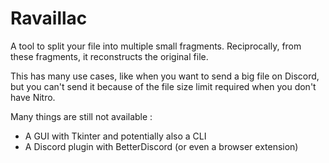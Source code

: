 # Ravaillac

A tool to split your file into multiple small fragments.
Reciprocally, from these fragments, it reconstructs the original file.

This has many use cases, like when you want to send a big file on Discord, but you can't send it because of the file size limit required when you don't have Nitro.

Many things are still not available :
- A GUI with Tkinter and potentially also a CLI
- A Discord plugin with BetterDiscord (or even a browser extension)